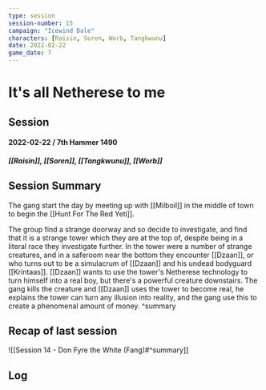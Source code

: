 ```yaml
---
type: session
session-number: 15
campaign: "Icewind Dale"
characters: [Raisin, Soren, Worb, Tangkwunu]
date: 2022-02-22
game_date: 7
---
```


# It's all Netherese to me
## Session 
#### 2022-02-22 / 7th Hammer 1490
##### [[Raisin]], [[Soren]], [[Tangkwunu]], [[Worb]]

## Session Summary
The gang start the day by meeting up with [[Milboil]] in the middle of town to begin the [[Hunt For The Red Yeti]]. 

The group find a strange doorway and so decide to investigate, and find that it is a strange tower which they are at the top of, despite being in a literal race they investigate further. In the tower were a number of strange creatures, and in a saferoom near the bottom they encounter [[Dzaan]], or who turns out to be a simulacrum of [[Dzaan]] and his undead bodyguard [[Krintaas]]. [[Dzaan]] wants to use the tower's Netherese technology to turn himself into a real boy, but there's a powerful creature downstairs. The gang kills the creature and [[Dzaan]] uses the tower to become real, he explains the tower can turn any illusion into reality, and the gang use this to create a phenomenal amount of money.
^summary

## Recap of last session
![[Session 14 - Don Fyre the White (Fang)#^summary]]

## Log

